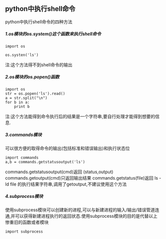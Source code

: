 ## python中执行shell命令

python中执行shell命令的四种方法

##### 1.os模块的os.system()这个函数来执行shell命令

```
import os

os.systen('ls')

```
注:这个方法得不到shell命令的输出

##### 2.os模块的os.popen()函数
```
import os
str = os.popen('ls').read()
a = str.split("\n")
for b in a:
    print b
```
注:这个方法能得到命令执行后的结果是一个字符串,要自行处理才能得到想要的信息.


##### 3.commands模块 
可以很方便的取得命令的输出(包括标准和错误输出)和执行状态位

```
import commands
a,b = commands.getstatusoutput('ls')
```
commands.getstatusoutput(cmd)返回 (status,output)
commands.getoutput(cmd)只返回输出结果
commands.getstatus(file)返回 ls -ld file 的执行结果字符串,调用了getoutput,不建议使用这个方法

##### 4.subprocess模块
使用subprocess模块可以创建新的进程,可以与新建进程的输入/输出/错误管道连通,并可以获得新建进程执行的返回状态.使用subprocess模块的目的是代替以上惨重旧的函数或者模块

```
import subprocess
